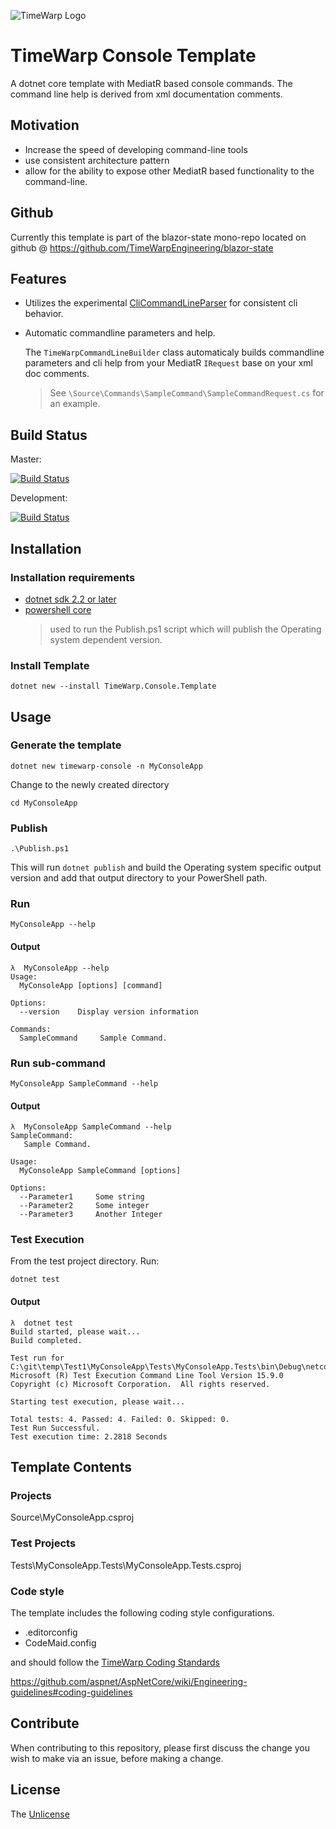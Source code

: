 ﻿![TimeWarp Logo](https://github.com/TimeWarpEngineering/timewarp-templates/raw/master/Assets/Logo.png)

# TimeWarp Console Template
A dotnet core template with MediatR based console commands. 
The command line help is derived from xml documentation comments.

## Motivation

* Increase the speed of developing command-line tools
* use consistent architecture pattern
* allow for the ability to expose other MediatR based functionality to the command-line.

## Github

  Currently this template is part of the blazor-state mono-repo located on github @
  https://github.com/TimeWarpEngineering/blazor-state

## Features

* Utilizes the experimental [CliCommandLineParser](https://github.com/dotnet/CliCommandLineParser) for consistent cli behavior.

* Automatic commandline parameters and help. 
    
  The `TimeWarpCommandLineBuilder` class automaticaly builds commandline parameters and cli help
from your MediatR `IRequest` base on your xml doc comments.

  > See `\Source\Commands\SampleCommand\SampleCommandRequest.cs` for an example.

## Build Status

Master: 

[![Build Status](https://timewarpenterprises.visualstudio.com/Blazor-State/_apis/build/status/ConsoleTemplate-Yaml?branchName=master)](https://timewarpenterprises.visualstudio.com/Blazor-State/_build/latest?definitionId=14?branchName=master)

Development: 

[![Build Status](https://timewarpenterprises.visualstudio.com/Blazor-State/_apis/build/status/Development/ConsoleTemplate-Yaml?branchName=dev)](https://timewarpenterprises.visualstudio.com/Blazor-State/_build/latest?definitionId=13?branchName=dev)

## Installation

### Installation requirements

* [dotnet sdk 2.2 or later](https://dotnet.microsoft.com/download)
* [powershell core](https://docs.microsoft.com/en-us/powershell/scripting/install/installing-powershell?view=powershell-6)
  > used to run the Publish.ps1 script which will publish the Operating system dependent version.

### Install Template

```
dotnet new --install TimeWarp.Console.Template
```



## Usage

### Generate the template
```
dotnet new timewarp-console -n MyConsoleApp
```

Change to the newly created directory
```
cd MyConsoleApp
```

### Publish


```
.\Publish.ps1
```

This will run `dotnet publish` and build the Operating system specific
output version and add that output directory to your PowerShell path.


### Run

```
MyConsoleApp --help
```

#### Output

```
λ  MyConsoleApp --help
Usage:
  MyConsoleApp [options] [command]

Options:
  --version    Display version information

Commands:
  SampleCommand     Sample Command.
```
### Run sub-command

```
MyConsoleApp SampleCommand --help
```

#### Output

```
λ  MyConsoleApp SampleCommand --help
SampleCommand:
   Sample Command.

Usage:
  MyConsoleApp SampleCommand [options]

Options:
  --Parameter1     Some string
  --Parameter2     Some integer
  --Parameter3     Another Integer

```
### Test Execution

From the test project directory. Run:
```
dotnet test
```

#### Output

```
λ  dotnet test
Build started, please wait...
Build completed.

Test run for C:\git\temp\Test1\MyConsoleApp\Tests\MyConsoleApp.Tests\bin\Debug\netcoreapp2.2\MyConsoleApp.Tests.dll(.NETCoreApp,Version=v2.2)
Microsoft (R) Test Execution Command Line Tool Version 15.9.0
Copyright (c) Microsoft Corporation.  All rights reserved.

Starting test execution, please wait...

Total tests: 4. Passed: 4. Failed: 0. Skipped: 0.
Test Run Successful.
Test execution time: 2.2818 Seconds
```

## Template Contents

### Projects

Source\MyConsoleApp.csproj

### Test Projects

Tests\MyConsoleApp.Tests\MyConsoleApp.Tests.csproj

### Code style
The template includes the following coding style configurations.
* .editorconfig
* CodeMaid.config

and should follow the [TimeWarp Coding Standards](TODO)

https://github.com/aspnet/AspNetCore/wiki/Engineering-guidelines#coding-guidelines

## Contribute

When contributing to this repository,
please first discuss the change you wish to make via an issue, 
before making a change.

## License

The [Unlicense](https://choosealicense.com/licenses/unlicense/)
